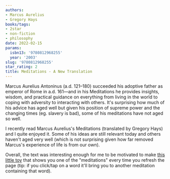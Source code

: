 ```yaml
---
authors:
- Marcus Aurelius
- Gregory Hays
books/tags:
- 2star
- non-fiction
- philosophy
date: 2022-02-15
params:
  isbn13: '9780812968255'
  year: '2003'
slug: '9780812968255'
star_rating: 2
title: Meditations - A New Translation
---
```


Marcus Aurelius Antoninus (a.d. 121–180) succeeded his adoptive father as emperor of Rome in a.d. 161—and in his Meditations he provides insights, wisdom, and practical guidance on everything from living in the world to coping with adversity to interacting with others. It's surprising how much of his advice has aged well but given his position of supreme power and the changing times (eg. slavery is bad), some of his meditations have not aged so well.

<!--more-->

I recently read Marcus Aurelius's Meditations (translated by Gregory Hays) and I quite enjoyed it. Some of his ideas are still relevant today and others haven't aged very well (which is not surprising given how far removed Marcus's experience of life is from our own).

Overall, the text was interesting enough for me to be motivated to make [this little toy](/bin/meditations) that shows you one of the "meditations" every time you refresh the page (tip: if you click/tap on a word it'll bring you to another meditation containing that word).